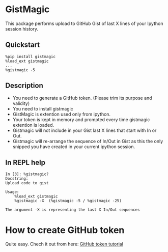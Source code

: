 
# GistMagic

This package performs upload to GitHub Gist of last X lines of your Ipython session history.


## Quickstart

```ipython
%pip install gistmagic
%load_ext gistmagic
...
%gistmagic -5
```

## Description

- You need to generate a GitHub token. (Please trim its purpose and validity)
- You need to install gistmagic
- GistMagic is extention used only from ipython.
- Your token is kept in memory and prompted every time gistmagic extention is loaded.
- Gistmagic will not include in your Gist last X lines that start with In or Out.
- Gistmagic will re-arrange the sequence of In/Out in Gist as this the only snipped you have created in your current ipython session.


## In REPL help

```
In [3]: %gistmagic?
Docstring:
Upload code to gist

Usage:
    %load_ext gistmagic
    %gistmagic -X  (%gistmagic -5 / %gistmagic -25)

The argument -X is representing the last X In/Out sequences
```

# How to create GitHub token

Quite easy.
Chech it out from here: [GitHub token tutorial](https://docs.github.com/en/enterprise-server@3.4/authentication/keeping-your-account-and-data-secure/creating-a-personal-access-token)

